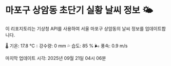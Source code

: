 
# 마포구 상암동 초단기 실황 날씨 정보 🌤️

이 리포지토리는 기상청 API를 사용하여 서울 마포구 상암동의 날씨 정보를 업데이트합니다. 

🌡️ 기온: 17.8 ℃
💧 강수량: 0 mm
💦 습도: 85 %
🌬️ 풍속: 0.9 m/s

마지막 업데이트 시각: 2025년 09월 21일 04시 06분    
